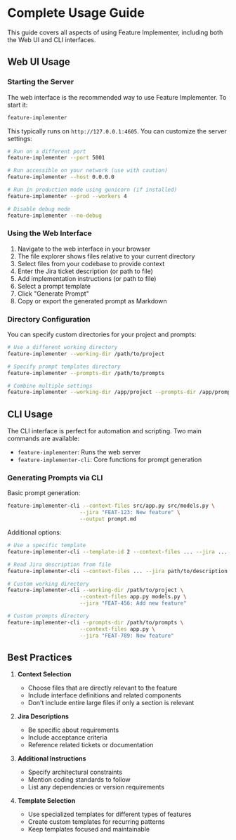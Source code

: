 # Complete Usage Guide

This guide covers all aspects of using Feature Implementer, including both the Web UI and CLI interfaces.

## Web UI Usage

### Starting the Server

The web interface is the recommended way to use Feature Implementer. To start it:

```bash
feature-implementer
```

This typically runs on `http://127.0.0.1:4605`. You can customize the server settings:

```bash
# Run on a different port
feature-implementer --port 5001

# Run accessible on your network (use with caution)
feature-implementer --host 0.0.0.0 

# Run in production mode using gunicorn (if installed)
feature-implementer --prod --workers 4

# Disable debug mode
feature-implementer --no-debug
```

### Using the Web Interface

1. Navigate to the web interface in your browser
2. The file explorer shows files relative to your current directory
3. Select files from your codebase to provide context
4. Enter the Jira ticket description (or path to file)
5. Add implementation instructions (or path to file)
6. Select a prompt template
7. Click "Generate Prompt"
8. Copy or export the generated prompt as Markdown

### Directory Configuration

You can specify custom directories for your project and prompts:

```bash
# Use a different working directory
feature-implementer --working-dir /path/to/project

# Specify prompt templates directory
feature-implementer --prompts-dir /path/to/prompts

# Combine multiple settings
feature-implementer --working-dir /app/project --prompts-dir /app/prompts
```

## CLI Usage

The CLI interface is perfect for automation and scripting. Two main commands are available:

- `feature-implementer`: Runs the web server
- `feature-implementer-cli`: Core functions for prompt generation

### Generating Prompts via CLI

Basic prompt generation:

```bash
feature-implementer-cli --context-files src/app.py src/models.py \
                       --jira "FEAT-123: New feature" \
                       --output prompt.md
```

Additional options:

```bash
# Use a specific template
feature-implementer-cli --template-id 2 --context-files ... --jira ...

# Read Jira description from file
feature-implementer-cli --context-files ... --jira path/to/description.txt

# Custom working directory
feature-implementer-cli --working-dir /path/to/project \
                       --context-files app.py models.py \
                       --jira "FEAT-456: Add new feature"

# Custom prompts directory
feature-implementer-cli --prompts-dir /path/to/prompts \
                       --context-files app.py \
                       --jira "FEAT-789: New feature"
```

## Best Practices

1. **Context Selection**
   - Choose files that are directly relevant to the feature
   - Include interface definitions and related components
   - Don't include entire large files if only a section is relevant

2. **Jira Descriptions**
   - Be specific about requirements
   - Include acceptance criteria
   - Reference related tickets or documentation

3. **Additional Instructions**
   - Specify architectural constraints
   - Mention coding standards to follow
   - List any dependencies or version requirements

4. **Template Selection**
   - Use specialized templates for different types of features
   - Create custom templates for recurring patterns
   - Keep templates focused and maintainable 